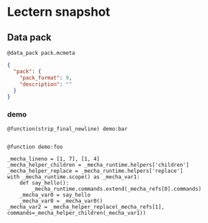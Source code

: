 # Lectern snapshot

## Data pack

`@data_pack pack.mcmeta`

```json
{
  "pack": {
    "pack_format": 9,
    "description": ""
  }
}
```

### demo

`@function(strip_final_newline) demo:bar`

```mcfunction

```

`@function demo:foo`

```mcfunction
_mecha_lineno = [1, 7], [1, 4]
_mecha_helper_children = _mecha_runtime.helpers['children']
_mecha_helper_replace = _mecha_runtime.helpers['replace']
with _mecha_runtime.scope() as _mecha_var1:
    def say_hello():
        _mecha_runtime.commands.extend(_mecha_refs[0].commands)
    _mecha_var0 = say_hello
    _mecha_var0 = _mecha_var0()
_mecha_var2 = _mecha_helper_replace(_mecha_refs[1], commands=_mecha_helper_children(_mecha_var1))
```
